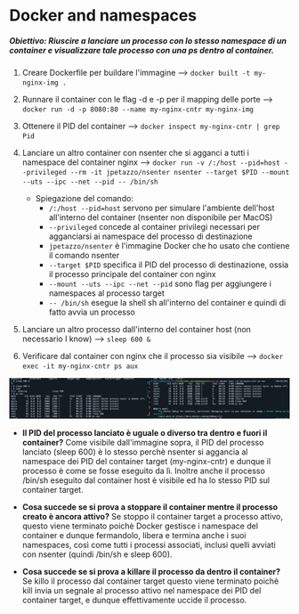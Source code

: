 # Docker and namespaces

##### **Obiettivo:** Riuscire a lanciare un processo con lo stesso namespace di un container e visualizzare tale processo con una ps dentro al container. 

1. Creare Dockerfile per buildare l'immagine -->
	`docker built -t my-nginx-img .`

2. Runnare il container con le flag -d e -p per il mapping delle porte -->
	`docker run -d -p 8080:80 --name my-nginx-cntr my-nginx-img`

3. Ottenere il PID del container -->
	`docker inspect my-nginx-cntr | grep Pid`

4. Lanciare un altro container con nsenter che si agganci a tutti i namespace del container nginx -->
	`docker run -v /:/host --pid=host --privileged --rm -it jpetazzo/nsenter nsenter --target $PID --mount --uts --ipc --net --pid -- /bin/sh`
	* Spiegazione del comando:
		* `/:/host --pid=host` servono per simulare l'ambiente dell'host all'interno del container (nsenter non disponibile per MacOS)
		* `--privileged` concede al container privilegi necessari per agganciarsi ai namespace del processo di destinazione
		* `jpetazzo/nsenter` è l'immagine Docker che ho usato che contiene il comando nsenter
		* `--target $PID` specifica il PID del processo di destinazione, ossia il processo principale del container con nginx
		* `--mount --uts --ipc --net --pid` sono flag per aggiungere i namespaces al processo target
		* `-- /bin/sh` esegue la shell sh all'interno del container e quindi di fatto avvia un processo

5. Lanciare un altro processo dall'interno del container host (non necessario I know) -->
	`sleep 600 &`

6. Verificare dal container con nginx che il processo sia visibile -->
	`docker exec -it my-nginx-cntr ps aux`

![alt text](image.png)

* **Il PID del processo lanciato è uguale o diverso tra dentro e fuori il  container?**
		Come visibile dall'immagine sopra, il PID del processo lanciato (sleep 600) è lo stesso perchè nsenter si aggancia al namespace
		dei PID del container target (my-nginx-cntr) e dunque il processo è come se fosse eseguito da lì.
		Inoltre anche il processo /bin/sh eseguito dal container host è visibile ed ha lo stesso PID sul container target.

* **Cosa succede se si prova a stoppare il container mentre il processo creato è ancora attivo?**
		Se stoppo il container target a processo attivo, questo viene terminato poichè Docker gestisce i namespace del container e dunque fermandolo,
		libera e termina anche i suoi namespaces, così come tutti i processi associati, inclusi quelli avviati con nsenter (quindi /bin/sh e sleep 600).

* **Cosa succede se si prova a killare il processo da dentro il container?**
		Se killo il processo dal container target questo viene terminato poichè kill invia un segnale al processo attivo nel namespace dei PID del container target, e dunque effettivamente uccide il processo.
